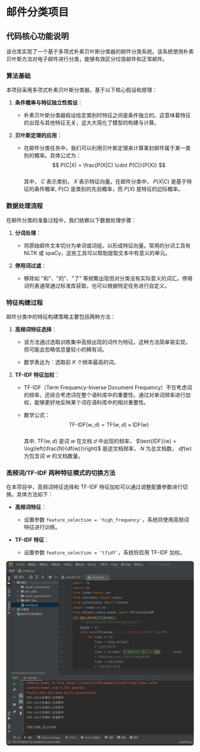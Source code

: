 # 邮件分类项目  

## 代码核心功能说明  

该仓库实现了一个基于多项式朴素贝叶斯分类器的邮件分类系统。该系统使用朴素贝叶斯方法对电子邮件进行分类，能够有效区分垃圾邮件和正常邮件。  

### 算法基础  

本项目采用多项式朴素贝叶斯分类器，基于以下核心假设和原理：  

1. **条件概率与特征独立性假设**：  
   - 朴素贝叶斯分类器假设给定类别时特征之间是条件独立的。这意味着特征的出现与其他特征无关，这大大简化了模型的构建与计算。  
   
2. **贝叶斯定理的应用**：  
   - 在邮件分类任务中，我们可以利用贝叶斯定理来计算某封邮件属于某一类别的概率。具体公式为：   
$$  
P(C|X) = \frac{P(X|C) \cdot P(C)}{P(X)}  
$$  
   其中， $C$ 表示类别， $X$ 表示特征向量。在邮件分类中， $P(X|C)$ 是基于特征的条件概率, $P(C)$ 是类别的先验概率，而 $P(X)$ 是特征的边际概率。  

### 数据处理流程  

在邮件分类的准备过程中，我们依赖以下数据处理步骤：  

1. **分词处理**：  
   - 将原始邮件文本切分为单词或词组，以形成特征向量。常用的分词工具有 NLTK 或 spaCy，这些工具可以帮助提取文本中有意义的单元。  

2. **停用词过滤**：  
   - 移除如 "和"、"的"、"了" 等频繁出现但对分类没有实际意义的词汇。停用词列表通常通过标准库获取，也可以根据特定任务进行自定义。  

### 特征构建过程  

邮件分类中的特征构建策略主要包括两种方法：  

1. **高频词特征选择**：  
   - 该方法通过选取训练集中高频出现的词作为特征。这种方法简单易实现，但可能会忽略信息量较小的稀有词。  

   - 数学表达为：选取前 $K$ 个频率最高的词。  

2. **TF-IDF 特征加权**：  
   - TF-IDF（Term Frequency-Inverse Document Frequency）不仅考虑词的频率，还综合考虑词在整个语料库中的重要性。通过对单词频率进行加权，能够更好地反映某个词在语料库中的相对重要性。  

   - 数学公式：    
$$  
\text{TF-IDF}(w, d) = \text{TF}(w, d) \times \text{IDF}(w)  
$$  
   其中,  $\text{TF}(w, d)$ 是词 $w$ 在文档 $d$ 中出现的频率， $\text{IDF}(w) = \log\left(\frac{N}{df(w)}\right)$ 是逆文档频率， $N$ 为总文档数， $df(w)$ 为包含词  $w$ 的文档数量。  

### 高频词/TF-IDF 两种特征模式的切换方法  

在本项目中，高频词特征选择和 TF-IDF 特征加权可以通过调整配置参数进行切换。具体方法如下：  

- **高频词特征**：  
   - 设置参数 `feature_selection = 'high_frequency'`，系统将使用高频词特征进行训练。  

- **TF-IDF 特征**：  
   - 设置参数 `feature_selection = 'tfidf'`，系统将启用 TF-IDF 加权。  


<img src="https://github.com/chenjingding/GitDemo/blob/master/6.png">                     
